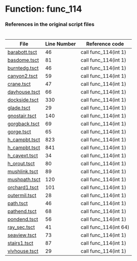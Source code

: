 # Function: func_114
### References in the original script files

#

| File | Line Number | Reference code |
| --- | --- | --- |
| [barabott.tsct](../../../out/barabott.tsct#L46) | 46 | call func_114(int 1) |
| [basdome.tsct](../../../out/basdome.tsct#L81) | 81 | call func_114(int 1) |
| [burntedg.tsct](../../../out/burntedg.tsct#L46) | 46 | call func_114(int 1) |
| [canyon2.tsct](../../../out/canyon2.tsct#L59) | 59 | call func_114(int 1) |
| [crane.tsct](../../../out/crane.tsct#L47) | 47 | call func_114(int 1) |
| [davhouse.tsct](../../../out/davhouse.tsct#L66) | 66 | call func_114(int 1) |
| [dockside.tsct](../../../out/dockside.tsct#L330) | 330 | call func_114(int 1) |
| [glade.tsct](../../../out/glade.tsct#L29) | 29 | call func_114(int 1) |
| [gnostair.tsct](../../../out/gnostair.tsct#L140) | 140 | call func_114(int 1) |
| [gorgback.tsct](../../../out/gorgback.tsct#L69) | 69 | call func_114(int 1) |
| [gorge.tsct](../../../out/gorge.tsct#L65) | 65 | call func_114(int 1) |
| [h_campbt.tsct](../../../out/h_campbt.tsct#L823) | 823 | call func_114(int 1) |
| [h_campbt.tsct](../../../out/h_campbt.tsct#L841) | 841 | call func_114(int 1) |
| [h_cavext.tsct](../../../out/h_cavext.tsct#L34) | 34 | call func_114(int 1) |
| [h_orout.tsct](../../../out/h_orout.tsct#L80) | 80 | call func_114(int 1) |
| [mushlink.tsct](../../../out/mushlink.tsct#L89) | 89 | call func_114(int 1) |
| [mushpath.tsct](../../../out/mushpath.tsct#L120) | 120 | call func_114(int 1) |
| [orchard1.tsct](../../../out/orchard1.tsct#L101) | 101 | call func_114(int 1) |
| [outermil.tsct](../../../out/outermil.tsct#L28) | 28 | call func_114(int 1) |
| [path.tsct](../../../out/path.tsct#L46) | 46 | call func_114(int 1) |
| [pathend.tsct](../../../out/pathend.tsct#L68) | 68 | call func_114(int 1) |
| [pondend.tsct](../../../out/pondend.tsct#L56) | 56 | call func_114(int 1) |
| [ray_sec.tsct](../../../out/ray_sec.tsct#L41) | 41 | call func_114(int 64) |
| [seaview.tsct](../../../out/seaview.tsct#L73) | 73 | call func_114(int 1) |
| [stairs1.tsct](../../../out/stairs1.tsct#L87) | 87 | call func_114(int 1) |
| [vivhouse.tsct](../../../out/vivhouse.tsct#L29) | 29 | call func_114(int 1) |
